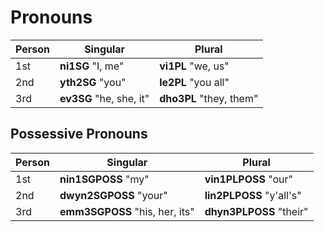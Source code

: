 # Pronouns

| Person | Singular | Plural  |
| ------ | -------- | ------- |
| 1st    | __<x-out>ni<x-src>1SG</x-src></x-out>__ "I, me" | __<x-out>vi<x-src>1PL</x-src></x-out>__ "we, us" |
| 2nd    | __<x-out>yth<x-src>2SG</x-src></x-out>__ "you" | __<x-out>le<x-src>2PL</x-src></x-out>__ "you all" |
| 3rd    | __<x-out>ev<x-src>3SG</x-src></x-out>__ "he, she, it"  | __<x-out>dho<x-src>3PL</x-src></x-out>__ "they, them" |

## Possessive Pronouns

| Person | Singular | Plural  |
| ------ | -------- | ------- |
| 1st    | __<x-out>nin<x-src>1SGPOSS</x-src></x-out>__ "my"  | __<x-out>vin<x-src>1PLPOSS</x-src></x-out>__ "our" |
| 2nd    | __<x-out>dwyn<x-src>2SGPOSS</x-src></x-out>__ "your" | __<x-out>lin<x-src>2PLPOSS</x-src></x-out>__ "y'all's" |
| 3rd    | __<x-out>emm<x-src>3SGPOSS</x-src></x-out>__ "his, her, its" | __<x-out>dhyn<x-src>3PLPOSS</x-src></x-out>__ "their" |
